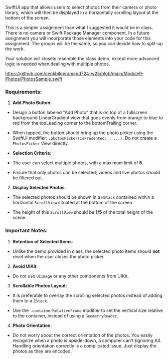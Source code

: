 SwiftUI app that allows users to select photos from their camera or photo library, which will then be displayed in a horizontally scrolling layout at the bottom of the screen.



This is a simpler assignment than what I suggested it would be in class. There is no camera or Swift Package Manager component.  In a future assignment you will incorporate those elements into your code for this assignment.  The groups will be the same, so you can decide how to split-up the work.



Your solution will closely resemble the class demo, except more advanced logic is needed when dealing with multiple photos.

https://github.com/cenkbilgen/mapd724-w25/blob/main/Module9-Photos/PhotosSample.swift



### Requirements:



1. **Add Photo Button**:

  - Design a button labeled "Add Photo" that is on top of a fullscreen background LinearGradient view that goes evenly from orange to blue to red from the topLeading corner to the bottomTrailing corner.

  - When tapped, the button should bring up the photo picker using the SwiftUI modifier: `.photosPicker(isPresented: , ...)`. Do not create a `PhotosPicker` View directly.



  - **Selection Criteria**:

   - The user can select multiple photos, with a maximum limit of **5**.

   - Ensure that only photos can be selected; videos and live photos should be filtered out.



2. **Display Selected Photos**:

  - The selected photos should be shown in a `HStack` contained within a horizontal `ScrollView` situated at the bottom of the screen.

  - The height of this `ScrollView` should be **1/5** of the total height of the scene.



### Important Notes:



1. **Retention of Selected Items**:

  - Unlike the demo provided in class, the selected photo items should **not** reset when the user closes the photo picker.



2. **Avoid UIKit**:

  - Do not use `UIImage` or any other components from UIKit. 



3. **Scrollable Photos Layout**:

  - It is preferable to overlay the scrolling selected photos instead of adding them to a `ZStack`.

  - Use the `.containerRelativeFrame` modifier to set the vertical size relative to the container, instead of using a `GeometryReader`.



4. **Photo Orientation**:

  - Do not worry about the correct orientation of the photos. You easily recognize when a photo is upside-down, a computer can't (ignoring AI). Handling orientation correctly is a complicated issue. Just display the photos as they are encoded.

